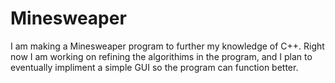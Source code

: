 # Minesweaper



I am making a Minesweaper program to further my knowledge of C++. Right now I am working on refining the algorithims in the program, and I plan to eventually impliment a simple GUI so the program can function better.

